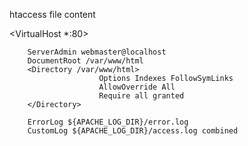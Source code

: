 htaccess file content   
  
<VirtualHost *:80>  
  
        ServerAdmin webmaster@localhost  
        DocumentRoot /var/www/html  
        <Directory /var/www/html>  
                        Options Indexes FollowSymLinks  
                        AllowOverride All  
                        Require all granted  
        </Directory>  
  
        ErrorLog ${APACHE_LOG_DIR}/error.log  
        CustomLog ${APACHE_LOG_DIR}/access.log combined  
  
</VirtualHost>  
